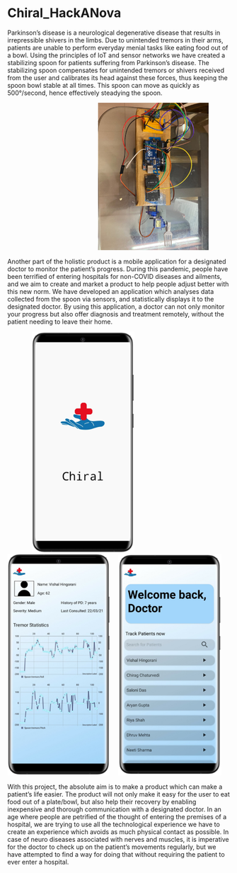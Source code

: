 # Chiral_HackANova

Parkinson’s disease is a neurological degenerative disease that results in irrepressible shivers in the limbs. Due to unintended tremors in their arms, patients are unable to perform everyday menial tasks like eating food out of a bowl.
Using the principles of IoT and sensor networks we have created a stabilizing spoon for patients suffering from Parkinson’s disease.
The stabilizing spoon compensates for unintended tremors or shivers received from the user and calibrates its head against these forces, thus keeping the spoon bowl stable at all times. 
This spoon can move as quickly as 500°/second, hence effectively steadying the spoon. 

&nbsp;&nbsp;&nbsp; &nbsp;&nbsp; &nbsp;&nbsp;&nbsp; &nbsp;&nbsp;&nbsp; &nbsp;&nbsp;&nbsp; &nbsp;&nbsp;&nbsp; &nbsp;&nbsp;&nbsp;&nbsp;&nbsp;&nbsp; &nbsp;&nbsp; &nbsp;&nbsp;&nbsp; &nbsp;&nbsp;&nbsp; &nbsp;&nbsp;&nbsp; &nbsp;&nbsp;&nbsp; &nbsp;&nbsp;&nbsp;<img src="Device.jpeg" width="250">

Another part of the holistic product is a mobile application for a designated doctor to monitor the patient’s progress. 
During this pandemic, people have been terrified of entering hospitals for non-COVID diseases and ailments, and we aim to create and market a product to help people adjust better with this new norm.
We have developed an application which analyses data collected from the spoon via sensors, and statistically displays it to the designated doctor.
By using this application, a doctor can not only monitor your progress but also offer diagnosis and treatment remotely, without the patient needing to leave their home.

 &nbsp;&nbsp;&nbsp;  &nbsp;&nbsp;&nbsp; &nbsp;&nbsp;&nbsp;&nbsp;&nbsp;&nbsp;<img src="Chiral 1.png" height="500"> &nbsp;&nbsp;&nbsp; <img src="Chiral 2.png" height="500"> &nbsp;&nbsp;&nbsp; <img src="Chiral 3.png" height="500"> 

With this project, the absolute aim is to make a product which can make a patient’s life easier.
The product will not only make it easy for the user to eat food out of a plate/bowl, but also help their recovery by enabling inexpensive and thorough communication with a designated doctor.
In an age where people are petrified of the thought of entering the premises of a hospital, we are trying to use all the technological experience we have to create an experience which avoids as much physical contact as possible.
In case of neuro diseases associated with nerves and muscles, it is imperative for the doctor to check up on the patient’s movements regularly, but we have attempted to find a way for doing that without requiring the patient to ever enter a hospital. 

